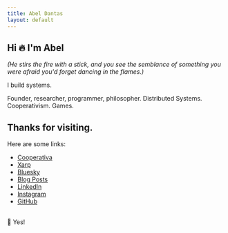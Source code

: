 ```yaml
---
title: Abel Dantas
layout: default
---
```


## Hi 🔥 I'm Abel

_(He stirs the fire with a stick, and you see the semblance of something you were afraid you'd forget dancing in the flames.)_

I build systems. <!-- _(He throws a ball at you with a wink, and you catch it effortlessly.)_ -->

Founder, researcher, programmer, philosopher. Distributed Systems. Cooperativism. Games.

## Thanks for visiting.
Here are some links:

- [Cooperativa](https://cpds.pt/)
- [Xarp](https://xarp.pt/)
- [Bluesky](https://bsky.app/profile/abeldantas.bsky.social)
- [Blog Posts](https://medium.com/@dantas.abel)
- [LinkedIn](https://linkedin.com/in/abel-dantas)
- [Instagram](https://www.instagram.com/affdantas/)
- [GitHub](https://github.com/abeldantas)

<br>
🔮 Yes!

